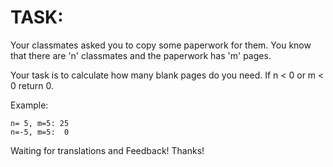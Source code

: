 # TASK:
Your classmates asked you to copy some paperwork for them. You know that there are 'n' classmates and the paperwork has 'm' pages.

Your task is to calculate how many blank pages do you need. If n < 0 or m < 0 return 0.

Example:
```
n= 5, m=5: 25
n=-5, m=5:  0
```
Waiting for translations and Feedback! Thanks!